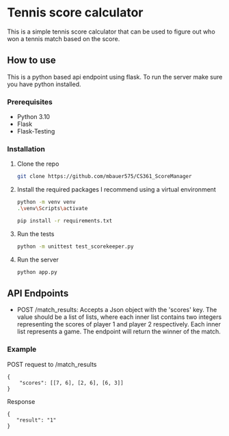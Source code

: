 # Tennis score calculator
This is a simple tennis score calculator that can be used to figure out who won a tennis match based on the score.

## How to use
This is a python based api endpoint using flask. To run the server make sure you have python installed. 

### Prerequisites
- Python 3.10
- Flask
- Flask-Testing

### Installation

1. Clone the repo
   ```sh
   git clone https://github.com/mbauer575/CS361_ScoreManager
    ```
2. Install the required packages I recommend using a virtual environment
    ```sh
    python -m venv venv
    .\venv\Scripts\activate
    ```
    ```sh
    pip install -r requirements.txt
    ```
3. Run the tests
    ```sh
    python -m unittest test_scorekeeper.py
    ```
4. Run the server
    ```sh
    python app.py
    ```

## API Endpoints
* POST /match_results: Accepts a Json object with the 'scores' key. The value should be a list of lists, where each inner list contains two integers representing the scores of player 1 and player 2 respectively. Each inner list represents a game. The endpoint will return the winner of the match.
### Example
POST request to /match_results
```
{
    "scores": [[7, 6], [2, 6], [6, 3]]
}
```
Response
```
{
   "result": "1"
}
```

